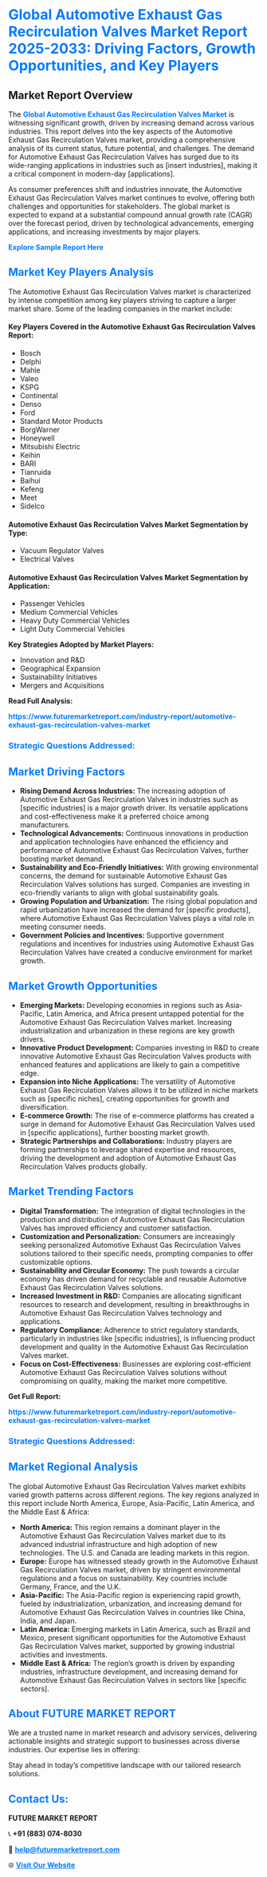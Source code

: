 <h1 style="color: #007BFF;">Global Automotive Exhaust Gas Recirculation Valves Market Report 2025-2033: Driving Factors, Growth Opportunities, and Key Players</h1>

<section id="overview">
<h2>Market Report Overview</h2>
<p>The <a href="https://www.futuremarketreport.com/industry-report/automotive-exhaust-gas-recirculation-valves-market" style="color: #007BFF; text-decoration: none;"><strong>Global Automotive Exhaust Gas Recirculation Valves Market</strong></a> is witnessing significant growth, driven by increasing demand across various industries. This report delves into the key aspects of the Automotive Exhaust Gas Recirculation Valves market, providing a comprehensive analysis of its current status, future potential, and challenges. The demand for Automotive Exhaust Gas Recirculation Valves has surged due to its wide-ranging applications in industries such as [insert industries], making it a critical component in modern-day [applications].</p>
<p>As consumer preferences shift and industries innovate, the Automotive Exhaust Gas Recirculation Valves market continues to evolve, offering both challenges and opportunities for stakeholders. The global market is expected to expand at a substantial compound annual growth rate (CAGR) over the forecast period, driven by technological advancements, emerging applications, and increasing investments by major players.</p>
</section>

<section id="overview">
<p><a href="https://www.futuremarketreport.com/request-sample/reportId=60489" style="color: #007BFF; text-decoration: none;"><strong>Explore Sample Report Here</strong></a></p>
</section>

<section id="key-players">
<h2 style="color: #007BFF;">Market Key Players Analysis</h2>
<p>The Automotive Exhaust Gas Recirculation Valves market is characterized by intense competition among key players striving to capture a larger market share. Some of the leading companies in the market include:</p>
<h4>Key Players Covered in the Automotive Exhaust Gas Recirculation Valves Report:</h4>
<ul><li>Bosch</li><li>Delphi</li><li>Mahle</li><li>Valeo</li><li>KSPG</li><li>Continental</li><li>Denso</li><li>Ford</li><li>Standard Motor Products</li><li>BorgWarner</li><li>Honeywell</li><li>Mitsubishi Electric</li><li>Keihin</li><li>BARI</li><li>Tianruida</li><li>Baihui</li><li>Kefeng</li><li>Meet</li><li>Sidelco</li></ul>
<h4>Automotive Exhaust Gas Recirculation Valves Market Segmentation by Type:</h4>
<ul><li>Vacuum Regulator Valves</li><li>Electrical Valves</li></ul>

<h4>Automotive Exhaust Gas Recirculation Valves Market Segmentation by Application:</h4>
<ul><li>Passenger Vehicles</li><li>Medium Commercial Vehicles</li><li>Heavy Duty Commercial Vehicles</li><li>Light Duty Commercial Vehicles</li></ul>
<p><strong>Key Strategies Adopted by Market Players:</strong></p>
<ul>
<li>Innovation and R&D</li>
<li>Geographical Expansion</li>
<li>Sustainability Initiatives</li>
<li>Mergers and Acquisitions</li>
</ul>
</section>

<section>
<p><strong>Read Full Analysis: </strong></p><a href="https://www.futuremarketreport.com/industry-report/automotive-exhaust-gas-recirculation-valves-market" style="color: #007BFF; text-decoration: none;"><strong>https://www.futuremarketreport.com/industry-report/automotive-exhaust-gas-recirculation-valves-market</strong></a>
<h3 style="color: #007BFF;">Strategic Questions Addressed:</h3>
</section>

<section id="driving-factors">
<h2 style="color: #007BFF;">Market Driving Factors</h2>
<ul>
<li><strong>Rising Demand Across Industries:</strong> The increasing adoption of Automotive Exhaust Gas Recirculation Valves in industries such as [specific industries] is a major growth driver. Its versatile applications and cost-effectiveness make it a preferred choice among manufacturers.</li>
<li><strong>Technological Advancements:</strong> Continuous innovations in production and application technologies have enhanced the efficiency and performance of Automotive Exhaust Gas Recirculation Valves, further boosting market demand.</li>
<li><strong>Sustainability and Eco-Friendly Initiatives:</strong> With growing environmental concerns, the demand for sustainable Automotive Exhaust Gas Recirculation Valves solutions has surged. Companies are investing in eco-friendly variants to align with global sustainability goals.</li>
<li><strong>Growing Population and Urbanization:</strong> The rising global population and rapid urbanization have increased the demand for [specific products], where Automotive Exhaust Gas Recirculation Valves plays a vital role in meeting consumer needs.</li>
<li><strong>Government Policies and Incentives:</strong> Supportive government regulations and incentives for industries using Automotive Exhaust Gas Recirculation Valves have created a conducive environment for market growth.</li>
</ul>
</section>

<section id="growth-opportunities">
<h2 style="color: #007BFF;">Market Growth Opportunities</h2>
<ul>
<li><strong>Emerging Markets:</strong> Developing economies in regions such as Asia-Pacific, Latin America, and Africa present untapped potential for the Automotive Exhaust Gas Recirculation Valves market. Increasing industrialization and urbanization in these regions are key growth drivers.</li>
<li><strong>Innovative Product Development:</strong> Companies investing in R&D to create innovative Automotive Exhaust Gas Recirculation Valves products with enhanced features and applications are likely to gain a competitive edge.</li>
<li><strong>Expansion into Niche Applications:</strong> The versatility of Automotive Exhaust Gas Recirculation Valves allows it to be utilized in niche markets such as [specific niches], creating opportunities for growth and diversification.</li>
<li><strong>E-commerce Growth:</strong> The rise of e-commerce platforms has created a surge in demand for Automotive Exhaust Gas Recirculation Valves used in [specific applications], further boosting market growth.</li>
<li><strong>Strategic Partnerships and Collaborations:</strong> Industry players are forming partnerships to leverage shared expertise and resources, driving the development and adoption of Automotive Exhaust Gas Recirculation Valves products globally.</li>
</ul>
</section>

<section id="trending-factors">
<h2 style="color: #007BFF;">Market Trending Factors</h2>
<ul>
<li><strong>Digital Transformation:</strong> The integration of digital technologies in the production and distribution of Automotive Exhaust Gas Recirculation Valves has improved efficiency and customer satisfaction.</li>
<li><strong>Customization and Personalization:</strong> Consumers are increasingly seeking personalized Automotive Exhaust Gas Recirculation Valves solutions tailored to their specific needs, prompting companies to offer customizable options.</li>
<li><strong>Sustainability and Circular Economy:</strong> The push towards a circular economy has driven demand for recyclable and reusable Automotive Exhaust Gas Recirculation Valves solutions.</li>
<li><strong>Increased Investment in R&D:</strong> Companies are allocating significant resources to research and development, resulting in breakthroughs in Automotive Exhaust Gas Recirculation Valves technology and applications.</li>
<li><strong>Regulatory Compliance:</strong> Adherence to strict regulatory standards, particularly in industries like [specific industries], is influencing product development and quality in the Automotive Exhaust Gas Recirculation Valves market.</li>
<li><strong>Focus on Cost-Effectiveness:</strong> Businesses are exploring cost-efficient Automotive Exhaust Gas Recirculation Valves solutions without compromising on quality, making the market more competitive.</li>
</ul>
</section>

<section>
<p><strong>Get Full Report: </strong></p><a href="https://www.futuremarketreport.com/industry-report/automotive-exhaust-gas-recirculation-valves-market" style="color: #007BFF; text-decoration: none;"><strong>https://www.futuremarketreport.com/industry-report/automotive-exhaust-gas-recirculation-valves-market</strong></a>
<h3 style="color: #007BFF;">Strategic Questions Addressed:</h3>
</section>


<section id="regional-analysis">
<h2 style="color: #007BFF;">Market Regional Analysis</h2>
<p>The global Automotive Exhaust Gas Recirculation Valves market exhibits varied growth patterns across different regions. The key regions analyzed in this report include North America, Europe, Asia-Pacific, Latin America, and the Middle East & Africa:</p>
<ul>
<li><strong>North America:</strong> This region remains a dominant player in the Automotive Exhaust Gas Recirculation Valves market due to its advanced industrial infrastructure and high adoption of new technologies. The U.S. and Canada are leading markets in this region.</li>
<li><strong>Europe:</strong> Europe has witnessed steady growth in the Automotive Exhaust Gas Recirculation Valves market, driven by stringent environmental regulations and a focus on sustainability. Key countries include Germany, France, and the U.K.</li>
<li><strong>Asia-Pacific:</strong> The Asia-Pacific region is experiencing rapid growth, fueled by industrialization, urbanization, and increasing demand for Automotive Exhaust Gas Recirculation Valves in countries like China, India, and Japan.</li>
<li><strong>Latin America:</strong> Emerging markets in Latin America, such as Brazil and Mexico, present significant opportunities for the Automotive Exhaust Gas Recirculation Valves market, supported by growing industrial activities and investments.</li>
<li><strong>Middle East & Africa:</strong> The region’s growth is driven by expanding industries, infrastructure development, and increasing demand for Automotive Exhaust Gas Recirculation Valves in sectors like [specific sectors].</li>
</ul>
</section>

<footer>
<h2 style="color: #007BFF;">About FUTURE MARKET REPORT</h2>
<p>We are a trusted name in market research and advisory services, delivering actionable insights and strategic support to businesses across diverse industries. Our expertise lies in offering:</p>

<p>Stay ahead in today’s competitive landscape with our tailored research solutions.</p>

<h2 style="color: #007BFF;">Contact Us:</h2>
<p><strong>FUTURE MARKET REPORT</strong></p>
<p>📞 <strong>+91 (883) 074-8030</strong></p>
<p>📧 <strong><a href="mailto:help@futuremarketreport.com" style="color: #007BFF;">help@futuremarketreport.com</a></strong></p>
<p>🌐 <strong><a href="https://www.futuremarketreport.com/" style="color: #007BFF;">Visit Our Website</a></strong></p>
</footer>